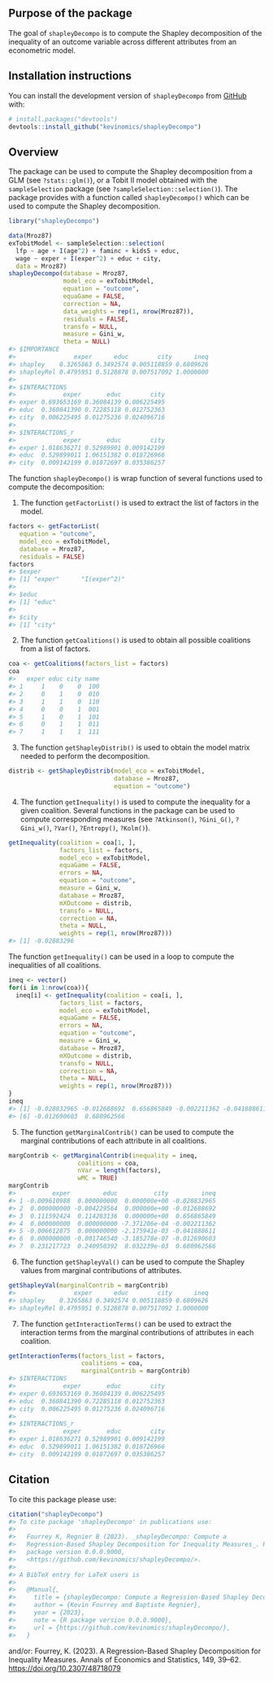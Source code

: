 
<!-- README.md is generated from README.Rmd. Please edit that file -->

## Purpose of the package

The goal of `shapleyDecompo` is to compute the Shapley decomposition of
the inequality of an outcome variable across different attributes from
an econometric model.

## Installation instructions

You can install the development version of `shapleyDecompo` from
[GitHub](https://github.com/kevinomics/shapleyDecompo) with:

``` r
# install.packages("devtools")
devtools::install_github("kevinomics/shapleyDecompo")
```

## Overview

The package can be used to compute the Shapley decomposition from a GLM
(see `?stats::glm()`), or a Tobit II model obtained with the
`sampleSelection` package (see `?sampleSelection::selection()`). The
package provides with a function called `shapleyDecompo()` which can be
used to compute the Shapley decomposition.

``` r
library("shapleyDecompo")
```

``` r
data(Mroz87)
exTobitModel <- sampleSelection::selection(
  lfp ~ age + I(age^2) + faminc + kids5 + educ,
  wage ~ exper + I(exper^2) + educ + city,
  data = Mroz87)
shapleyDecompo(database = Mroz87,
               model_eco = exTobitModel,
               equation = "outcome",
               equaGame = FALSE,
               correction = NA,
               data_weights = rep(1, nrow(Mroz87)),
               residuals = FALSE,
               transfo = NULL,
               measure = Gini_w,
               theta = NULL)
#> $IMPORTANCE
#>                exper      educ        city      ineq
#> shapley    0.3265863 0.3492574 0.005118859 0.6809626
#> shapleyRel 0.4795951 0.5128878 0.007517092 1.0000000
#> 
#> $INTERACTIONS
#>             exper       educ        city
#> exper 0.693653169 0.36084139 0.006225495
#> educ  0.360841390 0.72285118 0.012752363
#> city  0.006225495 0.01275236 0.024096716
#> 
#> $INTERACTIONS_r
#>             exper       educ        city
#> exper 1.018636271 0.52989901 0.009142199
#> educ  0.529899011 1.06151382 0.018726966
#> city  0.009142199 0.01872697 0.035386257
```

The function `shapleyDecompo()` is wrap function of several functions
used to compute the decomposition:

1.  The function `getFactorList()` is used to extract the list of
    factors in the model.

``` r
factors <- getFactorList(
   equation = "outcome",
   model_eco = exTobitModel,
   database = Mroz87,
   residuals = FALSE)
factors
#> $exper
#> [1] "exper"      "I(exper^2)"
#> 
#> $educ
#> [1] "educ"
#> 
#> $city
#> [1] "city"
```

2.  The function `getCoalitions()` is used to obtain all possible
    coalitions from a list of factors.

``` r
coa <- getCoalitions(factors_list = factors)
coa
#>   exper educ city name
#> 1     1    0    0  100
#> 2     0    1    0  010
#> 3     1    1    0  110
#> 4     0    0    1  001
#> 5     1    0    1  101
#> 6     0    1    1  011
#> 7     1    1    1  111
```

3.  The function `getShapleyDistrib()` is used to obtain the model
    matrix needed to perform the decomposition.

``` r
distrib <- getShapleyDistrib(model_eco = exTobitModel,
                             database = Mroz87,
                             equation = "outcome")
```

4.  The function `getInequality()` is used to compute the inequality for
    a given coalition. Several functions in the package can be used to
    compute corresponding measures (see `?Atkinson()`, `?Gini_G()`,
    `?Gini_w()`, `?Var()`, `?Entropy()`, `?Kolm()`).

``` r
getInequality(coalition = coa[1, ],
              factors_list = factors,
              model_eco = exTobitModel,
              equaGame = FALSE,
              errors = NA,
              equation = "outcome",
              measure = Gini_w,
              database = Mroz87,
              mXOutcome = distrib,
              transfo = NULL,
              correction = NA,
              theta = NULL,
              weights = rep(1, nrow(Mroz87)))
#> [1] -0.02883296
```

The function `getInequality()` can be used in a loop to compute the
inequalities of all coalitions.

``` r
ineq <- vector()
for(i in 1:nrow(coa)){
  ineq[i] <- getInequality(coalition = coa[i, ],
              factors_list = factors,
              model_eco = exTobitModel,
              equaGame = FALSE,
              errors = NA,
              equation = "outcome",
              measure = Gini_w,
              database = Mroz87,
              mXOutcome = distrib,
              transfo = NULL,
              correction = NA,
              theta = NULL,
              weights = rep(1, nrow(Mroz87)))
}
ineq
#> [1] -0.028832965 -0.012688692  0.656865849 -0.002211362 -0.041888611
#> [6] -0.012690603  0.680962566
```

5.  The function `getMarginalContrib()` can be used to compute the
    marginal contributions of each attribute in all coalitions.

``` r
margContrib <- getMarginalContrib(inequality = ineq,
                   coalitions = coa,
                   nVar = length(factors),
                   wMC = TRUE)
margContrib
#>          exper         educ          city         ineq
#> 1 -0.009610988  0.000000000  0.000000e+00 -0.028832965
#> 2  0.000000000 -0.004229564  0.000000e+00 -0.012688692
#> 3  0.111592424  0.114283136  0.000000e+00  0.656865849
#> 4  0.000000000  0.000000000 -7.371206e-04 -0.002211362
#> 5 -0.006612875  0.000000000 -2.175941e-03 -0.041888611
#> 6  0.000000000 -0.001746540 -3.185278e-07 -0.012690603
#> 7  0.231217723  0.240950392  8.032239e-03  0.680962566
```

6.  The function `getShapleyVal()` can be used to compute the Shapley
    values from marginal contributions of attributes.

``` r
getShapleyVal(marginalContrib = margContrib)
#>                exper      educ        city      ineq
#> shapley    0.3265863 0.3492574 0.005118859 0.6809626
#> shapleyRel 0.4795951 0.5128878 0.007517092 1.0000000
```

7.  The function `getInteractionTerms()` can be used to extract the
    interaction terms from the marginal contributions of attributes in
    each coalition.

``` r
getInteractionTerms(factors_list = factors,
                    coalitions = coa,
                    marginalContrib = margContrib)
#> $INTERACTIONS
#>             exper       educ        city
#> exper 0.693653169 0.36084139 0.006225495
#> educ  0.360841390 0.72285118 0.012752363
#> city  0.006225495 0.01275236 0.024096716
#> 
#> $INTERACTIONS_r
#>             exper       educ        city
#> exper 1.018636271 0.52989901 0.009142199
#> educ  0.529899011 1.06151382 0.018726966
#> city  0.009142199 0.01872697 0.035386257
```

## Citation

To cite this package please use:

``` r
citation("shapleyDecompo") 
#> To cite package 'shapleyDecompo' in publications use:
#> 
#>   Fourrey K, Regnier B (2023). _shapleyDecompo: Compute a
#>   Regression-Based Shapley Decomposition for Inequality Measures_. R
#>   package version 0.0.0.9000,
#>   <https://github.com/kevinomics/shapleyDecompo/>.
#> 
#> A BibTeX entry for LaTeX users is
#> 
#>   @Manual{,
#>     title = {shapleyDecompo: Compute a Regression-Based Shapley Decomposition for Inequality Measures},
#>     author = {Kevin Fourrey and Baptiste Regnier},
#>     year = {2023},
#>     note = {R package version 0.0.0.9000},
#>     url = {https://github.com/kevinomics/shapleyDecompo/},
#>   }
```

and/or: Fourrey, K. (2023). A Regression-Based Shapley Decomposition for
Inequality Measures. Annals of Economics and Statistics, 149, 39–62.
<https://doi.org/10.2307/48718079>
